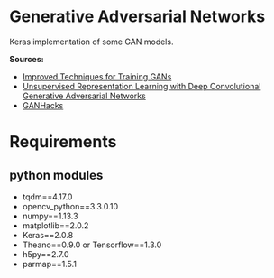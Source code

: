 # Generative Adversarial Networks

Keras implementation of some GAN models.

**Sources:**

- [Improved Techniques for Training GANs](https://arxiv.org/abs/1606.03498)
- [Unsupervised Representation Learning with Deep Convolutional Generative Adversarial Networks](https://arxiv.org/abs/1511.06434)
- [GANHacks](https://github.com/soumith/ganhacks)

# Requirements

## python modules

- tqdm==4.17.0
- opencv_python==3.3.0.10
- numpy==1.13.3
- matplotlib==2.0.2
- Keras==2.0.8
- Theano==0.9.0 or Tensorflow==1.3.0
- h5py==2.7.0
- parmap==1.5.1

